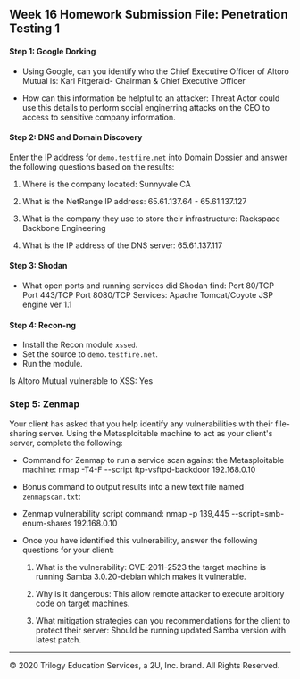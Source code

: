 ## Week 16 Homework Submission File: Penetration Testing 1

#### Step 1: Google Dorking


- Using Google, can you identify who the Chief Executive Officer of Altoro Mutual is:
  Karl Fitgerald- Chairman & Chief Executive Officer

- How can this information be helpful to an attacker:
  Threat Actor could use this details to perform social enginerring attacks on the CEO to access to sensitive company information.

#### Step 2: DNS and Domain Discovery

Enter the IP address for `demo.testfire.net` into Domain Dossier and answer the following questions based on the results:

  1. Where is the company located: Sunnyvale CA

  2. What is the NetRange IP address: 65.61.137.64 - 65.61.137.127

  3. What is the company they use to store their infrastructure: Rackspace Backbone Engineering

  4. What is the IP address of the DNS server: 65.61.137.117

#### Step 3: Shodan

- What open ports and running services did Shodan find:
Port 80/TCP
Port 443/TCP
Port 8080/TCP
Services: Apache Tomcat/Coyote JSP engine ver 1.1

#### Step 4: Recon-ng

- Install the Recon module `xssed`. 
- Set the source to `demo.testfire.net`. 
- Run the module. 

Is Altoro Mutual vulnerable to XSS: 
 Yes

### Step 5: Zenmap

Your client has asked that you help identify any vulnerabilities with their file-sharing server. Using the Metasploitable machine to act as your client's server, complete the following:

- Command for Zenmap to run a service scan against the Metasploitable machine: nmap -T4-F --script ftp-vsftpd-backdoor 192.168.0.10
 
- Bonus command to output results into a new text file named `zenmapscan.txt`: 

- Zenmap vulnerability script command: nmap -p 139,445 --script=smb-enum-shares 192.168.0.10

- Once you have identified this vulnerability, answer the following questions for your client:
  1. What is the vulnerability:
     CVE-2011-2523
     the target machine is running Samba 3.0.20-debian which makes it vulnerable.

  2. Why is it dangerous:
    This allow remote attacker to execute arbitiory code on target machines.

  3. What mitigation strategies can you recommendations for the client to protect their server:
     Should be running updated Samba version with latest patch.

---
© 2020 Trilogy Education Services, a 2U, Inc. brand. All Rights Reserved.  

